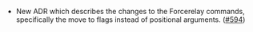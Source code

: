 - New ADR which describes the changes to the Forcerelay commands, specifically
  the move to flags instead of positional arguments.
  ([#594](https://github.com/informalsystems/ibc-rs/issues/594))
